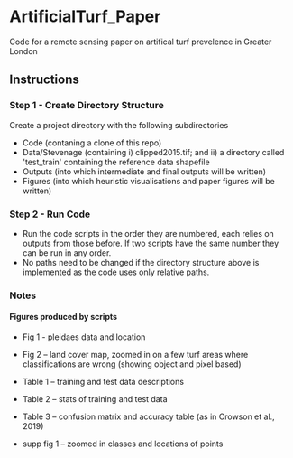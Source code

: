 # ArtificialTurf_Paper
 Code for a remote sensing paper on artifical turf prevelence in Greater London

## Instructions

### Step 1 - Create Directory Structure
Create a project directory with the following subdirectories
- Code (contaning a clone of this repo)
- Data/Stevenage (containing i) clipped2015.tif; and ii) a directory called 'test_train' containing the reference data shapefile
- Outputs (into which intermediate and final outputs will be written)
- Figures (into which heuristic visualisations and paper figures will be written)

### Step 2 - Run Code
- Run the code scripts in the order they are numbered, each relies on outputs from those before. If two scripts have the same number they can be run in any order.
- No paths need to be changed if the directory structure above is implemented as the code uses only relative paths.


### Notes

#### Figures produced by scripts
- Fig 1 - pleidaes data and location
- Fig 2 – land cover map, zoomed in on a few turf areas where classifications are wrong (showing object and pixel based)

- Table 1 – training and test data descriptions
- Table 2 – stats of training and test data
- Table 3 – confusion matrix and accuracy table (as in Crowson et al., 2019)

- supp fig 1 – zoomed in classes and locations of points